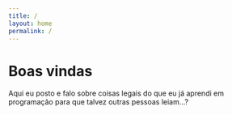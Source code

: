 ```yaml
---
title: /
layout: home
permalink: /
---
```


# Boas vindas

Aqui eu posto e falo sobre coisas legais do que eu já aprendi em programação para que talvez outras pessoas leiam...?
